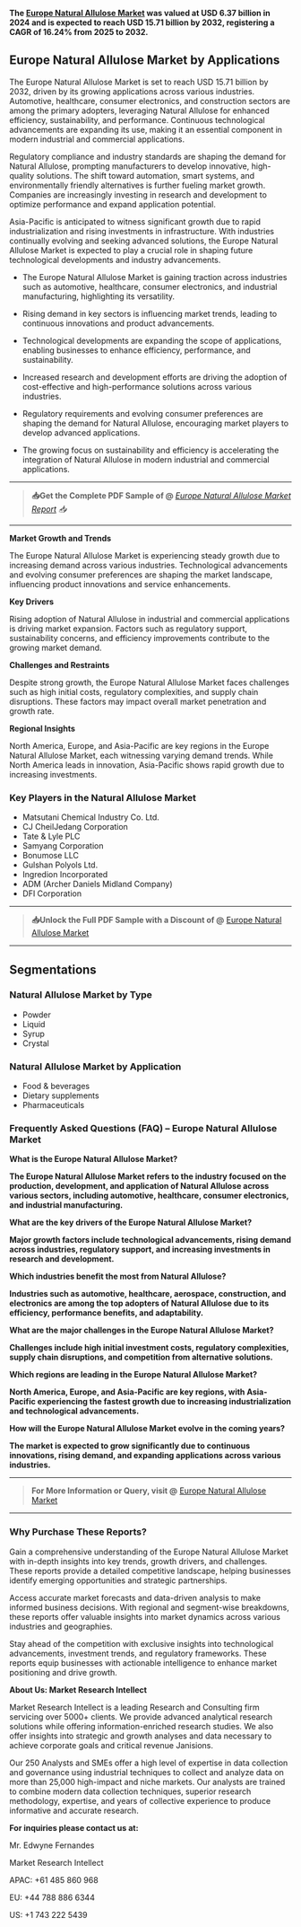 <p><strong>The <a href="https://www.marketresearchintellect.com/download-sample/?rid=945192&amp;utm_source=Pulse-April-Europe&amp;utm_medium=852">Europe Natural Allulose Market</a> was valued at USD 6.37 billion in 2024 and is expected to reach USD 15.71 billion by 2032, registering a CAGR of 16.24% from 2025 to 2032.</strong></p><h2>Europe Natural Allulose Market by Applications&nbsp;</h2><p><p>The Europe Natural Allulose Market is set to reach USD 15.71 billion by 2032, driven by its growing applications across various industries. Automotive, healthcare, consumer electronics, and construction sectors are among the primary adopters, leveraging Natural Allulose for enhanced efficiency, sustainability, and performance. Continuous technological advancements are expanding its use, making it an essential component in modern industrial and commercial applications.</p><p>Regulatory compliance and industry standards are shaping the demand for Natural Allulose, prompting manufacturers to develop innovative, high-quality solutions. The shift toward automation, smart systems, and environmentally friendly alternatives is further fueling market growth. Companies are increasingly investing in research and development to optimize performance and expand application potential.</p><p>Asia-Pacific is anticipated to witness significant growth due to rapid industrialization and rising investments in infrastructure. With industries continually evolving and seeking advanced solutions, the Europe Natural Allulose Market is expected to play a crucial role in shaping future technological developments and industry advancements.</p></p><ul><li><p>The Europe Natural Allulose Market is gaining traction across industries such as automotive, healthcare, consumer electronics, and industrial manufacturing, highlighting its versatility.</p></li><li><p>Rising demand in key sectors is influencing market trends, leading to continuous innovations and product advancements.</p></li><li><p>Technological developments are expanding the scope of applications, enabling businesses to enhance efficiency, performance, and sustainability.</p></li><li><p>Increased research and development efforts are driving the adoption of cost-effective and high-performance solutions across various industries.</p></li><li><p>Regulatory requirements and evolving consumer preferences are shaping the demand for Natural Allulose, encouraging market players to develop advanced applications.</p></li><li><p>The growing focus on sustainability and efficiency is accelerating the integration of Natural Allulose in modern industrial and commercial applications.</p></li></ul><hr /><blockquote><p><strong><span class="font-[700]">📥Get the Complete PDF Sample of @ </span></strong><em><span class="font-[700]"><a href="https://www.marketresearchintellect.com/download-sample/?rid=945192&amp;utm_source=Pulse-April-Europe&amp;utm_medium=852" target="_blank" data-tracking-control-name="article-ssr-frontend-pulse_little-text-block" data-tracking-will-navigate="" data-test-link="">Europe Natural Allulose Market Report</a>&nbsp;📥</span></em></p></blockquote><hr /><p class="" data-start="77" data-end="360"><strong data-start="77" data-end="105">Market Growth and Trends</strong></p><p class="" data-start="77" data-end="360">The Europe Natural Allulose Market is experiencing steady growth due to increasing demand across various industries. Technological advancements and evolving consumer preferences are shaping the market landscape, influencing product innovations and service enhancements.</p><p class="" data-start="362" data-end="606"><strong data-start="362" data-end="377">Key Drivers</strong></p><p class="" data-start="362" data-end="606">Rising adoption of Natural Allulose in industrial and commercial applications is driving market expansion. Factors such as regulatory support, sustainability concerns, and efficiency improvements contribute to the growing market demand.</p><p class="" data-start="608" data-end="849"><strong data-start="608" data-end="637">Challenges and Restraints</strong></p><p class="" data-start="608" data-end="849">Despite strong growth, the Europe Natural Allulose Market faces challenges such as high initial costs, regulatory complexities, and supply chain disruptions. These factors may impact overall market penetration and growth rate.</p><p class="" data-start="851" data-end="1095"><strong data-start="851" data-end="872">Regional Insights</strong></p><p class="" data-start="851" data-end="1095">North America, Europe, and Asia-Pacific are key regions in the Europe Natural Allulose Market, each witnessing varying demand trends. While North America leads in innovation, Asia-Pacific shows rapid growth due to increasing investments.</p><p><h3>Key Players in the Natural Allulose Market </h3><ul><li>Matsutani Chemical Industry Co. Ltd.</li><li> CJ CheilJedang Corporation</li><li> Tate & Lyle PLC</li><li> Samyang Corporation</li><li> Bonumose LLC</li><li> Gulshan Polyols Ltd.</li><li> Ingredion Incorporated</li><li> ADM (Archer Daniels Midland Company)</li><li> DFI Corporation</li></ul></p><hr /><blockquote><p><strong>📥Unlock the Full PDF Sample with a Discount of @</strong> <a href="https://www.marketresearchintellect.com/ask-for-discount/?rid=945192&amp;utm_source=Pulse-April-Europe&amp;utm_medium=852">Europe Natural Allulose Market</a></p></blockquote><hr /><p><h2>Segmentations</h2><h3>Natural Allulose Market by Type</h3><ul><li>Powder</li><li> Liquid</li><li> Syrup</li><li> Crystal</li></ul><h3>Natural Allulose Market by Application</h3><ul><li>Food & beverages</li><li> Dietary supplements</li><li> Pharmaceuticals</li></ul></p><h3><strong>Frequently Asked Questions (FAQ) &ndash; Europe Natural Allulose Market</strong></h3><p><strong>What is the Europe Natural Allulose Market?</strong></p><p><strong>The Europe Natural Allulose Market refers to the industry focused on the production, development, and application of Natural Allulose across various sectors, including automotive, healthcare, consumer electronics, and industrial manufacturing.</strong></p><p><strong>What are the key drivers of the Europe Natural Allulose Market?</strong></p><p><strong>Major growth factors include technological advancements, rising demand across industries, regulatory support, and increasing investments in research and development.</strong></p><p><strong>Which industries benefit the most from Natural Allulose?</strong></p><p><strong>Industries such as automotive, healthcare, aerospace, construction, and electronics are among the top adopters of Natural Allulose due to its efficiency, performance benefits, and adaptability.</strong></p><p><strong>What are the major challenges in the Europe Natural Allulose Market?</strong></p><p><strong>Challenges include high initial investment costs, regulatory complexities, supply chain disruptions, and competition from alternative solutions.</strong></p><p><strong>Which regions are leading in the Europe Natural Allulose Market?</strong></p><p><strong>North America, Europe, and Asia-Pacific are key regions, with Asia-Pacific experiencing the fastest growth due to increasing industrialization and technological advancements.</strong></p><p><strong>How will the Europe Natural Allulose Market evolve in the coming years?</strong></p><p><strong>The market is expected to grow significantly due to continuous innovations, rising demand, and expanding applications across various industries.</strong></p><hr /><blockquote><p><span class="font-[700]"><strong>For More Information or Query, visit&nbsp;@</strong>&nbsp;</span><span class="font-[700]"><a href="https://www.marketresearchintellect.com/product/global-natural-allulose-market/?utm_source=Linkedin&utm_medium=852" target="_blank" data-tracking-control-name="article-ssr-frontend-pulse_little-text-block" data-tracking-will-navigate="" data-test-link="">Europe Natural Allulose Market</a></span></p></blockquote><hr /><h3><strong data-start="0" data-end="31">Why Purchase These Reports?</strong></h3><p class="" data-start="35" data-end="297">Gain a comprehensive understanding of the Europe Natural Allulose Market with in-depth insights into key trends, growth drivers, and challenges. These reports provide a detailed competitive landscape, helping businesses identify emerging opportunities and strategic partnerships.</p><p class="" data-start="299" data-end="540">Access accurate market forecasts and data-driven analysis to make informed business decisions. With regional and segment-wise breakdowns, these reports offer valuable insights into market dynamics across various industries and geographies.</p><p class="" data-start="542" data-end="784">Stay ahead of the competition with exclusive insights into technological advancements, investment trends, and regulatory frameworks. These reports equip businesses with actionable intelligence to enhance market positioning and drive growth.</p><p><strong><span class="font-[700]">About Us: Market Research Intellect</span></strong></p><p><span class="">Market Research Intellect is a leading Research and Consulting firm servicing over 5000+ clients. We provide advanced analytical research solutions while offering information-enriched research studies.&nbsp;</span>We also offer insights into strategic and growth analyses and data necessary to achieve corporate goals and critical revenue Janisions.</p><p><span class="">Our 250 Analysts and SMEs offer a high level of expertise in data collection and governance using industrial techniques to collect and analyze data on more than 25,000 high-impact and niche markets. Our analysts are trained to combine modern data collection techniques, superior research methodology, expertise, and years of collective experience to produce informative and accurate research.</span></p><p><strong>For inquiries please contact us at:</strong></p><p>Mr. Edwyne Fernandes</p><p>Market Research Intellect</p><p>APAC: +61 485 860 968</p><p>EU: +44 788 886 6344</p><p>US: +1 743 222 5439</p>